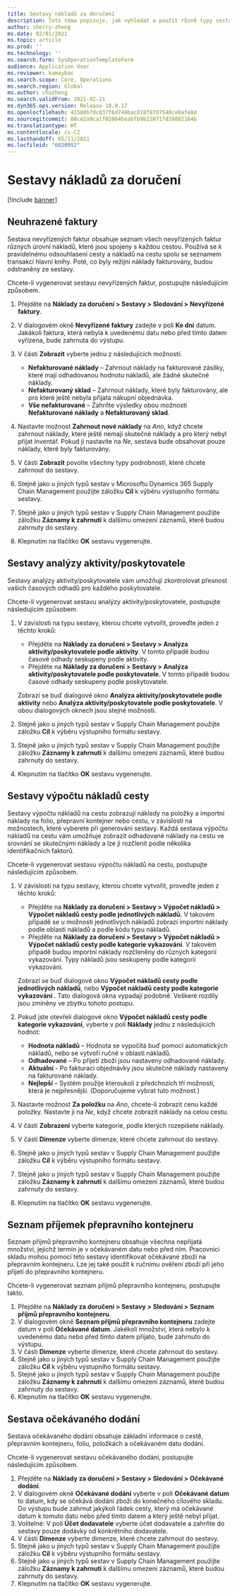 ```yaml
---
title: Sestavy nákladů za doručení
description: Toto téma popisuje, jak vyhledat a použít různé typy sestav, které jsou k dispozici pro modul Náklady za doručení.
author: sherry-zheng
ms.date: 02/01/2021
ms.topic: article
ms.prod: ''
ms.technology: ''
ms.search.form: SysOperationTemplateForm
audience: Application User
ms.reviewer: kamaybac
ms.search.scope: Core, Operations
ms.search.region: Global
ms.author: chuzheng
ms.search.validFrom: 2021-02-21
ms.dyn365.ops.version: Release 10.0.17
ms.openlocfilehash: 41588b7dc037f6d748bac818f8707540ce8afe8d
ms.sourcegitcommit: 08ce2a9ca1f02064beabfb9b228717d39882164b
ms.translationtype: HT
ms.contentlocale: cs-CZ
ms.lasthandoff: 05/11/2021
ms.locfileid: "6020952"
---
```

# <a name="landed-cost-reports"></a>Sestavy nákladů za doručení

[!include [banner](../../includes/banner.md)]

## <a name="outstanding-invoices"></a>Neuhrazené faktury

Sestava nevyřízených faktur obsahuje seznam všech nevyřízených faktur různých úrovní nákladů, které jsou spojeny s každou cestou. Používá se k pravidelnému odsouhlasení cesty a nákladů na cestu spolu se seznamem transakcí hlavní knihy. Poté, co byly režijní náklady fakturovány, budou odstraněny ze sestavy.

Chcete-li vygenerovat sestavu nevyřízených faktur, postupujte následujícím způsobem.

1. Přejděte na **Náklady za doručení \> Sestavy \> Sledování \> Nevyřízené faktury**.
1. V dialogovém okně **Nevyřízené faktury** zadejte v poli **Ke dni** datum. Jakákoli faktura, která nebyla k uvedenému datu nebo před tímto datem vyřízena, bude zahrnuta do výstupu.
1. V části **Zobrazit** vyberte jednu z následujících možností:

    - **Nefakturované náklady** – Zahrnout náklady na fakturované zásilky, které mají odhadovanou hodnotu nákladů, ale žádné skutečné náklady.
    - **Nefakturovaný sklad** – Zahrnout náklady, které byly fakturovány, ale pro které ještě nebyla přijata nákupní objednávka.
    - **Vše nefakturované** – Zahrňte výsledky obou možností **Nefakturované náklady** a **Nefakturovaný sklad**.

1. Nastavte možnost **Zahrnout nové náklady** na *Ano*, když chcete zahrnout náklady, které ještě nemají skutečné náklady a pro který nebyl přijat inventář. Pokud ji nastavíte na *Ne*, sestava bude obsahovat pouze náklady, které byly fakturovány.
1. V části **Zobrazit** povolte všechny typy podrobností, které chcete zahrnout do sestavy.
1. Stejně jako u jiných typů sestav v Microsoftu Dynamics 365 Supply Chain Management použijte záložku **Cíl** k výběru výstupního formátu sestavy.
1. Stejně jako u jiných typů sestav v Supply Chain Management použijte záložku **Záznamy k zahrnutí** k dalšímu omezení záznamů, které budou zahrnuty do sestavy.
1. Klepnutím na tlačítko **OK** sestavu vygenerujte.

## <a name="activityprovider-analysis-reports"></a>Sestavy analýzy aktivity/poskytovatele

Sestavy analýzy aktivity/poskytovatele vám umožňují zkontrolovat přesnost vašich časových odhadů pro každého poskytovatele.

Chcete-li vygenerovat sestavu analýzy aktivity/poskytovatele, postupujte následujícím způsobem.

1. V závislosti na typu sestavy, kterou chcete vytvořit, proveďte jeden z těchto kroků:

    - Přejděte na **Náklady za doručení \> Sestavy \> Analýza aktivity/poskytovatele podle aktivity**. V tomto případě budou časové odhady seskupeny podle aktivity.
    - Přejděte na **Náklady za doručení \> Sestavy \> Analýza aktivity/poskytovatele podle poskytovatele**. V tomto případě budou časové odhady seskupeny podle poskytovatele.

    Zobrazí se buď dialogové okno **Analýza aktivity/poskytovatele podle aktivity** nebo **Analýza aktivity/poskytovatele podle poskytovatele**. V obou dialogových oknech jsou stejné možnosti.

1. Stejně jako u jiných typů sestav v Supply Chain Management použijte záložku **Cíl** k výběru výstupního formátu sestavy.
1. Stejně jako u jiných typů sestav v Supply Chain Management použijte záložku **Záznamy k zahrnutí** k dalšímu omezení záznamů, které budou zahrnuty do sestavy.
1. Klepnutím na tlačítko **OK** sestavu vygenerujte.

## <a name="voyage-costing-reports"></a>Sestavy výpočtu nákladů cesty

Sestavy výpočtu nákladů na cestu zobrazují náklady na položky a importní náklady na folio, přepravní kontejner nebo cestu, v závislosti na možnostech, které vyberete při generování sestavy. Každá sestava výpočtu nákladů na cestu vám umožňuje zobrazit odhadované náklady na cestu ve srovnání se skutečnými náklady a lze ji rozčlenit podle několika identifikačních faktorů.

Chcete-li vygenerovat sestavu výpočtu nákladů na cestu, postupujte následujícím způsobem.

1. V závislosti na typu sestavy, kterou chcete vytvořit, proveďte jeden z těchto kroků:

    - Přejděte na **Náklady za doručení \> Sestavy \> Výpočet nákladů \> Výpočet nákladů cesty podle jednotlivých nákladů**. V takovém případě se u možnosti jednotlivých nákladů zobrazí importní náklady podle oblasti nákladů a podle kódu typu nákladů.
    - Přejděte na **Náklady za doručení \> Sestavy \> Výpočet nákladů \> Výpočet nákladů cesty podle kategorie vykazování**. V takovém případě budou importní náklady rozčleněny do různých kategorií vykazování. Typy nákladů jsou seskupeny podle kategorií vykazování.

    Zobrazí se buď dialogové okno **Výpočet nákladů cesty podle jednotlivých nákladů**, nebo **Výpočet nákladů cesty podle kategorie vykazování** . Tato dialogová okna vypadají podobně. Veškeré rozdíly jsou zmíněny ve zbytku tohoto postupu.

1. Pokud jste otevřeli dialogové okno **Výpočet nákladů cesty podle kategorie vykazování**, vyberte v poli **Náklady** jednu z následujících hodnot:

    - **Hodnota nákladů** – Hodnota se vypočítá buď pomocí automatických nákladů, nebo se vytvoří ručně v oblasti nákladů.
    - **Odhadované** – Po přijetí zboží jsou nastaveny odhadované náklady.
    - **Aktuální** - Po fakturaci objednávky jsou skutečné náklady nastaveny na fakturované náklady.
    - **Nejlepší** – Systém použije kteroukoli z předchozích tří možností, která je nejpřesnější. (Doporučujeme vybrat tuto možnost.)

1. Nastavte možnost **Za položku** na *Ano*, chcete-li zobrazit cenu každé položky. Nastavte ji na *Ne*, když chcete zobrazit náklady na celou cestu.
1. V části **Zobrazení** vyberte kategorie, podle kterých rozepíšete náklady.
1. V části **Dimenze** vyberte dimenze, které chcete zahrnout do sestavy.
1. Stejně jako u jiných typů sestav v Supply Chain Management použijte záložku **Cíl** k výběru výstupního formátu sestavy.
1. Stejně jako u jiných typů sestav v Supply Chain Management použijte záložku **Záznamy k zahrnutí** k dalšímu omezení záznamů, které budou zahrnuty do sestavy.
1. Klepnutím na tlačítko **OK** sestavu vygenerujte.

## <a name="shipping-container-receipts-list"></a>Seznam příjemek přepravního kontejneru

Seznam příjmů přepravního kontejneru obsahuje všechna nepřijatá množství, jejichž termín je v očekávaném datu nebo před ním. Pracovníci skladu mohou pomocí této sestavy identifikovat očekávané zboží na přepravním kontejneru. Lze jej také použít k ručnímu ověření zboží při jeho přijetí do přepravního kontejneru.

Chcete-li vygenerovat seznam příjmů přepravního kontejneru, postupujte takto.

1. Přejděte na **Náklady za doručení \> Sestavy \> Sledování \> Seznam příjmů přepravního kontejneru**.
1. V dialogovém okně **Seznam příjmů přepravního kontejneru** zadejte datum v poli **Očekávané datum**. Jakékoli množství, která nebylo k uvedenému datu nebo před tímto datem přijato, bude zahrnuto do výstupu.
1. V části **Dimenze** vyberte dimenze, které chcete zahrnout do sestavy.
1. Stejně jako u jiných typů sestav v Supply Chain Management použijte záložku **Cíl** k výběru výstupního formátu sestavy.
1. Stejně jako u jiných typů sestav v Supply Chain Management použijte záložku **Záznamy k zahrnutí** k dalšímu omezení záznamů, které budou zahrnuty do sestavy.
1. Klepnutím na tlačítko **OK** sestavu vygenerujte.

## <a name="expected-delivery-report"></a>Sestava očekávaného dodání

Sestava očekávaného dodání obsahuje základní informace o cestě, přepravním kontejneru, foliu, položkách a očekávaném datu dodání.

Chcete-li vygenerovat sestavu očekávaného dodání, postupujte následujícím způsobem.

1. Přejděte na **Náklady za doručení \> Sestavy \> Sledování \> Očekávané dodání**.
1. V dialogovém okně **Očekávané dodání** vyberte v poli **Očekávané datum** to datum, kdy se očekává dodání zboží do konečného cílového skladu. Do výstupu bude zahrnut jakýkoli řádek cesty, který má očekávané datum k tomuto datu nebo před tímto datem a který ještě nebyl přijat.
1. Volitelné: V poli **Účet dodavatele** vyberte účet dodavatele a zahrňte do sestavy pouze dodávky od konkrétního dodavatele.
1. V části **Dimenze** vyberte dimenze, které chcete zahrnout do sestavy.
1. Stejně jako u jiných typů sestav v Supply Chain Management použijte záložku **Cíl** k výběru výstupního formátu sestavy.
1. Stejně jako u jiných typů sestav v Supply Chain Management použijte záložku **Záznamy k zahrnutí** k dalšímu omezení záznamů, které budou zahrnuty do sestavy.
1. Klepnutím na tlačítko **OK** sestavu vygenerujte.
